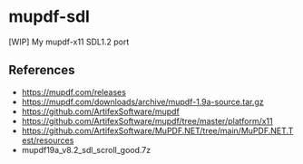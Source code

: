 # mupdf-sdl
[WIP] My mupdf-x11 SDL1.2 port

## References  
* https://mupdf.com/releases
* https://mupdf.com/downloads/archive/mupdf-1.9a-source.tar.gz  
* https://github.com/ArtifexSoftware/mupdf
* https://github.com/ArtifexSoftware/mupdf/tree/master/platform/x11  
* https://github.com/ArtifexSoftware/MuPDF.NET/tree/main/MuPDF.NET.Test/resources  
* mupdf19a_v8.2_sdl_scroll_good.7z  
